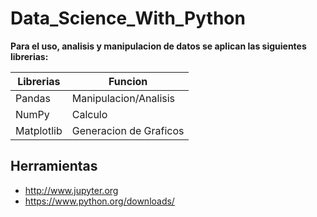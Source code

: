 # Data_Science_With_Python

**Para el uso, analisis y manipulacion de datos se aplican las siguientes librerias:**

| Librerias | Funcion |
| ------------- | ------------- |
| Pandas  | Manipulacion/Analisis  |
| NumPy  | Calculo  |
| Matplotlib|Generacion de Graficos|

## Herramientas
- http://www.jupyter.org
- https://www.python.org/downloads/



